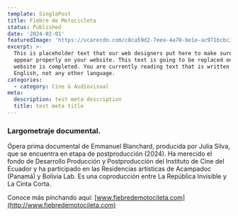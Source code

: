 ```yaml
---
template: SinglePost
title: Fiebre de Motocicleta
status: Published
date: '2024-02-01'
featuredImage: 'https://ucarecdn.com/c8ca59d2-7eea-4a70-be1e-ac971bcbc3eb/'
excerpt: >-
  This is placeholder text that our web designers put here to make sure words
  appear properly on your website. This text is going to be replaced once the
  website is completed. You are currently reading text that is written in
  English, not any other language.
categories:
  - category: Cine & Audiovisual
meta:
  description: test meta description
  title: test meta title
---
```


### Largometraje documental.

Ópera prima documental de Emmanuel Blanchard, producida por Julia Silva, que se encuentra en etapa de postproducción (2024). Ha merecido el fondo de Desarrollo Producción y Postproducción del Instituto de Cine del Ecuador y ha participado en las Residencias artísticas de Acampadoc (Panamá) y Bolivia Lab. Es una coproducción entre La República Invisible y La Cinta Corta.

Conoce más pinchando aquí:
[www.fiebredemotocileta.com](http://www.fiebredemotocileta.com)
